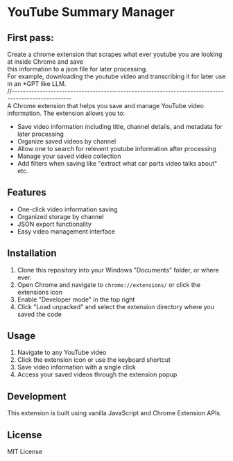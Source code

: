 # YouTube Summary Manager

## First pass:
Create a chrome extension that scrapes what ever youtube you are looking at inside Chrome and save<br>
this information to a json file for later processing.<br>
For example, downloading the youtube video and transcribing it for later use in an *GPT like LLM.<br>
//---------------------------------------------------------------------------------------------------<br>
A Chrome extension that helps you save and manage YouTube video information. The extension allows you to:
- Save video information including title, channel details, and metadata for later processing
- Organize saved videos by channel
- Allow one to search for relevent youtube information after processing
- Manage your saved video collection
- Add filters when saving like "extract what car parts video talks about" etc.

## Features
- One-click video information saving
- Organized storage by channel
- JSON export functionality
- Easy video management interface

## Installation
1. Clone this repository into your Windows "Documents" folder, or where ever.
2. Open Chrome and navigate to `chrome://extensions/` or click the extensions icon
3. Enable "Developer mode" in the top right
4. Click "Load unpacked" and select the extension directory where you saved the code

## Usage
1. Navigate to any YouTube video
2. Click the extension icon or use the keyboard shortcut
3. Save video information with a single click
4. Access your saved videos through the extension popup

## Development
This extension is built using vanilla JavaScript and Chrome Extension APIs.

## License
MIT License 

